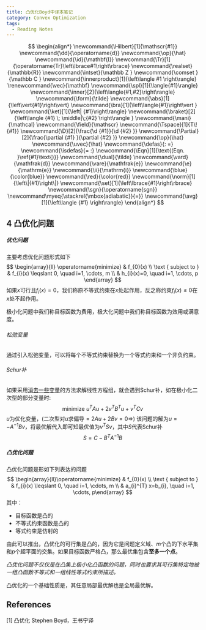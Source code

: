 ```yaml
---
title: 凸优化Boyd中译本笔记
category: Convex Optimization
tags:
  - Reading Notes
---
```


$$
\begin{align*}
\newcommand{\Hilbert}[1]{\mathscr{#1}}
\newcommand{\dd}{\operatorname{d}}
\newcommand{\op}{\hat}
\newcommand{\id}{\mathbf{I}}
\newcommand{\Tr}[1]{\operatorname{Tr}\left\lbrace#1\right\rbrace}
\newcommand{\realset}{\mathbb{R}}
\newcommand{\intset}{\mathbb Z }
\newcommand{\comset }{\mathbb C }
\newcommand{\innerproduct}[1]{\left\langle #1 \right\rangle}
\renewcommand{\vec}{\mathbf}
\newcommand{\spl}[1]{\langle{#1}\rangle}
\newcommand{\inner}[2]{\left\langle{#1,#2}\right\rangle}
\newcommand{\form}{\tilde}
\newcommand{\abs}[1]{\left\vert{#1}\right\vert}
\newcommand{\bra}[1]{\left\langle{#1}\right\vert }
\newcommand{\ket}[1]{\left| {#1}\right\rangle}
\newcommand{\braket}[2]{\left\langle {#1} \; \middle|\;{#2} \right\rangle }
\newcommand{\mani}{\mathcal}
\newcommand{\field}{\mathscr}
\newcommand{\Tspace}[1]{T\! {#1}}
\newcommand{\D}[2]{\frac{\d {#1}}{\d {#2} }}
\newcommand{\Partial}[2]{\frac{\partial {#1} }{\partial {#2} }}
\newcommand{\op}{\hat}
\newcommand{\uvec}{\hat}
\newcommand{\defas}{: =}
\newcommand{\isdefas}{= :}
\newcommand{\Eqn}[1]{\text{(Eqn. }\ref{#1}\text{)}}
\newcommand{\dual}{\tilde}
\newcommand{\vard}{\mathfrak{d}}
\newcommand{\vare}{\mathfrak{e}}
\newcommand{\e}{\mathrm{e}}
\newcommand{\ii}{\mathrm{i}}
\newcommand{\blue}{\color{blue}}
\newcommand{\red}{\color{red}}
\newcommand{\norm}[1]{\left\|{#1}\right\|}
\newcommand{\set}[1]{\left\lbrace{#1}\right\rbrace}
\newcommand{\sgn}{\operatorname{sgn}}
\newcommand\myeq{\stackrel{\mbox{adiabatic}}{=}}
\newcommand{\avg}[1]{\left\langle {#1} \right\rangle}
\end{align*}
$$

## 4 凸优化问题

##### 优化问题

主要考虑优化问题形式如下
$$
\begin{array}{ll}
\operatorname{minimize} & f_{0}(x) \\
\text { subject to } & f_{i}(x) \leqslant 0, \quad i=1, \cdots, m \\
& h_{i}(x)=0, \quad i=1, \cdots, p
\end{array}
$$
如果$x$可行且$f_i(x)=0$，我们称原不等式约束在$x$处起作用，反之称约束$f_i(x)\leq 0$在$x$处不起作用。

极小化问题中我们称目标函数为费用，极大化问题中我们称目标函数为效用或满意度。

###### 松弛变量

通过引入松弛变量，可以将每个不等式约束替换为一个等式约束和一个非负约束。

###### Schur补

如果采用<u>消去一些变量</u>的方法求解线性方程组，就会遇到Schur补，如在极小化二次型的部分变量时:
$$
\text{minimize }u^{T} A u+2 v^{T} B^{T} u+v^{T} C v
$$
$u$为优化变量，(二次型对$u$求偏导$=2Au+2Bv=0\Rightarrow$) 该问题的解为$u=-A^{-1} B v$，将最优解代入即可知最优值为$v^{T} S v$，其中$S$代表Schur补
$$
S=C-B^{T} A^{-1} B
$$

##### 凸优化问题

凸优化问题是形如下列表达的问题
$$
\begin{array}{ll}\operatorname{minimize} & f_{0}(x) \\ \text { subject to } & f_{i}(x) \leqslant 0, \quad i=1, \cdots, m \\ & a_{i}^{T} x=b_{i}, \quad i=1, \cdots, p\end{array}
$$
其中：

- 目标函数是凸的
- 不等式约束函数是凸的
- 等式约束是仿射的

由此可以推出，凸优化的可行集是凸的，因为它是问题定义域、$m$个凸的下水平集和$p$个超平面的交集。如果目标函数严格凸，那么最优集包含**至多一个点**。

*凸优化问题不仅仅是在凸集上极小化凸函数的问题，同时也要求其可行集特定地被一组凸函数不等式和一组线性等式约束所描述。*

凸优化的一个基础性质是，其任意局部最优解也是全局最优解。

## References

[1] 凸优化 Stephen Boyd，王书宁译